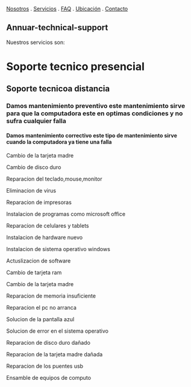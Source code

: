 [Nosotros](./nosotros.md) . [Servicios](./servicios.md) . [FAQ](FAQ.md) . [Ubicación](ubicacion.md) . [Contacto](./contacto.md)

## Annuar-technical-support

Nuestros servicios son:

# Soporte tecnico presencial 

## Soporte tecnicoa distancia 

### Damos mantenimiento preventivo este mantenimiento sirve para que la computadora este en optimas condiciones y no sufra cualquier falla 

#### Damos mantenimiento correctivo  este tipo de mantenimiento sirve cuando la computadora ya tiene una falla 

Cambio de la tarjeta madre

Cambio de disco duro 

Reparacion del teclado,mouse,monitor 

Eliminacion de virus 

Reparacion de impresoras

Instalacion de programas como microsoft office 

Reparacion de celulares y tablets 

Instalacion de hardware nuevo

Instalacion de sistema operativo windows

Actuslizacion de software

Cambio de tarjeta ram

Cambio de la tarjeta madre 

Reparacion de memoria insuficiente

Reparacion el pc no arranca 

Solucion de la pantalla azul 

Solucion de error en el sistema operativo

Reparacion de disco duro dañado 

Reparacion de la tarjeta madre dañada 

Reparacion de los puentes usb 

Ensamble de equipos de computo 
